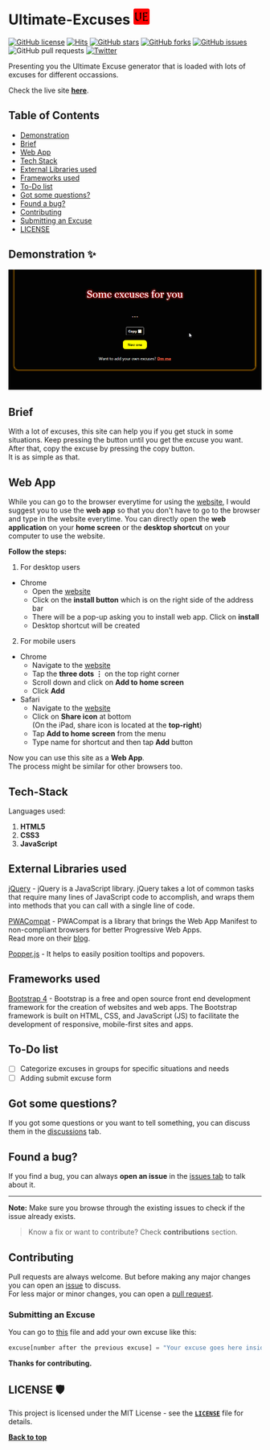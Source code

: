 # Ultimate-Excuses ![logo](assets/favicons/favicon-32x32.png)

[![GitHub license](https://img.shields.io/github/license/AyushShahh/Ultimate-Excuses?color=red&style=flat)](https://github.com/AyushShahh/Ultimate-Excuses/blob/main/LICENSE)
[![Hits](https://hits.seeyoufarm.com/api/count/incr/badge.svg?url=https%3A%2F%2Fgithub.com%2FAyushShahh%2FUltimate-Excuses&count_bg=%23000000&title_bg=%23555555&icon=github.svg&icon_color=%23E7E7E7&title=views&edge_flat=false)](https://hits.seeyoufarm.com)
[![GitHub stars](https://img.shields.io/github/stars/AyushShahh/Ultimate-Excuses?style=flat)](https://github.com/AyushShahh/Ultimate-Excuses/stargazers)
[![GitHub forks](https://img.shields.io/github/forks/AyushShahh/Ultimate-Excuses?style=flat)](https://github.com/AyushShahh/Ultimate-Excuses/network)
[![GitHub issues](https://img.shields.io/github/issues/AyushShahh/Ultimate-Excuses?style=flat)](https://github.com/AyushShahh/Ultimate-Excuses/issues)
![GitHub pull requests](https://img.shields.io/github/issues-pr/AyushShahh/Ultimate-Excuses?color=yellow&style=flat)
[![Twitter](https://img.shields.io/twitter/url?color=grey&label=Tweet%20this&logo=twitter&style=flat&url=https%3A%2F%2Fgithub.com%2FAyushShahh%2FUltimate-Excuses)](https://twitter.com/intent/tweet?text=Woah!%20This%20is%20so%20cool.%20Check%20it%20out&url=https%3A%2F%2Fgithub.com%2FAyushShahh%2FUltimate-Excuses)

Presenting you the Ultimate Excuse generator that is loaded with lots of excuses for different occassions.

Check the live site **[here](https://ultimatexcuses.netlify.app)**.

## Table of Contents
- [Demonstration](#demonstration-)
- [Brief](#brief)
- [Web App](#web-app)
- [Tech Stack](#tech-stack)
- [External Libraries used](#external-libraries-used)
- [Frameworks used](#frameworks-used)
- [To-Do list](#to-do-list)
- [Got some questions?](#got-some-questions)
- [Found a bug?](#found-a-bug)
- [Contributing](#contributing)
- [Submitting an Excuse](#submitting-an-excuse)
- [LICENSE](#license-%EF%B8%8F)

## Demonstration ✨
<img src="assets/demos/demonstration.gif">

## Brief
With a lot of excuses, this site can help you if you get stuck in some situations. Keep pressing the button until you get the excuse you want.<br>
After that, copy the excuse by pressing the copy button.<br>
It is as simple as that.

## Web App
 While you can go to the browser everytime for using the [website](https://ultimatexcuses.netlify.app), I would suggest you to use the **web app** so that you don't have to go to the browser and type in the website everytime. You can directly open the **web application** on your **home screen** or the **desktop shortcut** on your computer to use the website.<br>

 **Follow the steps:**
1. For desktop users
- Chrome
    - Open the [website](https://ultimatexcuses.netlify.app)
    - Click on the **install button** which is on the right side of the address bar
    - There will be a pop-up asking you to install web app. Click on **install**
    - Desktop shortcut will be created
2. For mobile users
- Chrome
    - Navigate to the [website](https://ultimatexcuses.netlify.app)
    - Tap the **three dots &#8942;** on the top right corner
    - Scroll down and click on **Add to home screen**
    - Click **Add**
- Safari
    - Navigate to the [website](https://ultimatexcuses.netlify.app)
    - Click on **Share icon** at bottom<br> 
    (On the iPad, share icon is located at the **top-right**)
    - Tap **Add to home screen** from the menu
    - Type name for shortcut and then tap **Add** button

Now you can use this site as a **Web App**.<br>
The process might be similar for other browsers too.

## Tech-Stack
Languages used:
1. **HTML5**<br>
2. **CSS3**<br>
3. **JavaScript**

## External Libraries used
[jQuery](https://jquery.com/) - jQuery is a JavaScript library. jQuery takes a lot of common tasks that require many lines of JavaScript code to accomplish, and wraps them into methods that you can call with a single line of code.

[PWACompat](https://github.com/GoogleChromeLabs/pwacompat) - PWACompat is a library that brings the Web App Manifest to non-compliant browsers for better Progressive Web Apps.<br>
Read more on their [blog](https://developers.google.com/web/updates/2018/07/pwacompat).

[Popper.js](https://popper.js.org/) - It helps to easily position tooltips and popovers.

## Frameworks used
[Bootstrap 4](https://getbootstrap.com/) - Bootstrap is a free and open source front end development framework for the creation of websites and web apps. The Bootstrap framework is built on HTML, CSS, and JavaScript (JS) to facilitate the development of responsive, mobile-first sites and apps. 

## To-Do list
- [ ] Categorize excuses in groups for specific situations and needs
- [ ] Adding submit excuse form

## Got some questions?
If you got some questions or you want to tell something, you can discuss them in the [discussions](https://github.com/AyushShahh/Ultimate-Excuses/discussions) tab.

## Found a bug?
If you find a bug, you can always **open an issue** in the [issues tab](https://github.com/AyushShahh/Ultimate-Excuses/issues) to talk about it.

---
**Note:** Make sure you browse through the existing issues to check if the issue already exists.<br>
>Know a fix or want to contribute? Check **contributions** section.

## Contributing
Pull requests are always welcome. But before making any major changes you can open an [issue](https://github.com/AyushShahh/Ultimate-Excuses/issues) to discuss.<br>
For less major or minor changes, you can open a [pull request](https://github.com/AyushShahh/Ultimate-Excuses/pulls).

### Submitting an Excuse
You can go to [this](https://github.com/AyushShahh/Ultimate-Excuses/blob/main/scripts/excuses.js) file and add your own excuse like this:
```javascript
excuse[number after the previous excuse] = "Your excuse goes here inside quotes";
```

**Thanks for contributing.**
 
## LICENSE 🛡️
This project is licensed under the MIT License - see the **[`LICENSE`](https://github.com/AyushShahh/Ultimate-Excuses/blob/main/LICENSE)** file for details.

**[Back to top](#ultimate-excuses-)**
